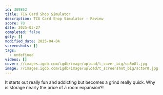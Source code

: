 ```yaml
---
id: 309862
title: TCG Card Shop Simulator
description: TCG Card Shop Simulator - Review
score: 70
date: 2025-03-27
completed: false
goty: []
modified_date: 2025-04-04
screenshots: []
tags:
  - undefined
videos: []
cover: //images.igdb.com/igdb/image/upload/t_cover_big/co8o8l.jpg
image: //images.igdb.com/igdb/image/upload/t_screenshot_big/sct6r8.jpg
---
```

It starts out really fun and addicting but becomes a grind really quick. Why is storage nearly the price of a room expansion?!